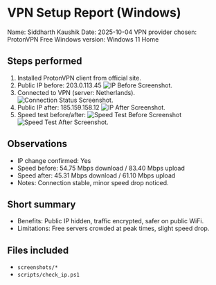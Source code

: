 # VPN Setup Report (Windows)

Name: Siddharth Kaushik
Date: 2025-10-04
VPN provider chosen: ProtonVPN Free
Windows version: Windows 11 Home

## Steps performed
1. Installed ProtonVPN client from official site.
2. Public IP before: 203.0.113.45 ![IP Before Screenshot](IP-Before.png).
3. Connected to VPN (server: Netherlands). ![Connection Status Screenshot](Connect2.png).
4. Public IP after: 185.159.158.12 ![IP After Screenshot](IP-After.png).
5. Speed test before/after: ![Speed Test Before Screenshot](Speed-Before.png) ![Speed Test After Screenshot](Speed-After.png).

## Observations
- IP change confirmed: Yes
- Speed before: 54.75 Mbps download / 83.40 Mbps upload
- Speed after: 45.31 Mbps download / 61.10 Mbps upload
- Notes: Connection stable, minor speed drop noticed.

## Short summary
- Benefits: Public IP hidden, traffic encrypted, safer on public WiFi.
- Limitations: Free servers crowded at peak times, slight speed drop.

## Files included
- `screenshots/*`
- `scripts/check_ip.ps1`
